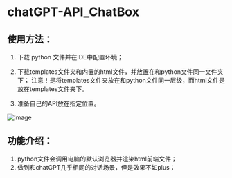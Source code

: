 # chatGPT-API_ChatBox

## 使用方法：

1. 下载 python 文件并在IDE中配置环境；
2. 下载templates文件夹和内置的html文件，并放置在和python文件同一文件夹下；
   注意！是将templates文件夹放在和python文件同一层级，而html文件是放在templates文件夹下。
   
3. 准备自己的API放在指定位置。

![image](https://github.com/Hptd/chatGPT-API_ChatBox/assets/82070210/82b1ba9f-2b4d-46f7-9ecf-1b124c6aa8b0)

   
## 功能介绍：

1. python文件会调用电脑的默认浏览器并渲染html前端文件；
2. 做到和chatGPT几乎相同的对话场景，但是效果不如plus；

